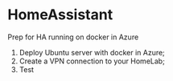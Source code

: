 # HomeAssistant
Prep for HA running on docker in Azure


1. Deploy Ubuntu server with docker in Azure;
2. Create a VPN connection to your HomeLab;
3. Test
